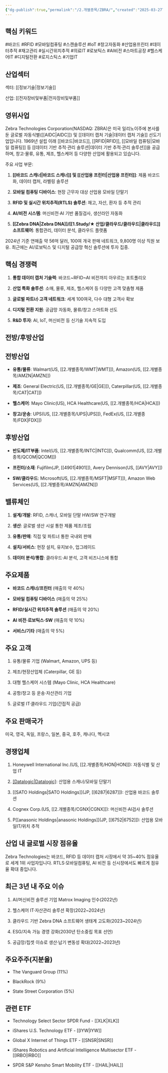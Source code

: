 ```yaml
---
{"dg-publish":true,"permalink":"/2.개별종목/ZBRA/","created":"2025-03-27T15:41:46.810+09:00","updated":"2025-06-03T20:06:02.296+09:00"}
---
```


## 핵심 키워드

#바코드 #RFID #모바일컴퓨팅 #스캔솔루션 #IoT #창고자동화 #산업용프린터 #데이터추적 #재고관리 #실시간위치추적 #의료IT #로보틱스 #AI비전 #스마트공장 #헬스케어IT #디지털전환 #로지스틱스 #기업IT

## 산업섹터

섹터: [[정보기술\|정보기술]]

산업: [[전자장비및부품\|전자장비및부품]]

## 영위사업

Zebra Technologies Corporation(NASDAQ: ZBRA)은 미국 일리노이주에 본사를 둔 글로벌 자동식별([[AIDC\|AIDC]]) 및 [[데이터 캡처 기술\|데이터 캡처 기술]] 선도기업입니다. 1969년 설립 이래 [[바코드\|바코드]], [[RFID\|RFID]], [[모바일 컴퓨팅\|모바일 컴퓨팅]] 등 [[데이터 기반 추적·관리 솔루션\|데이터 기반 추적·관리 솔루션]]을 공급하며, 창고·물류, 유통, 제조, 헬스케어 등 다양한 산업에 활용되고 있습니다.

주요 사업 부문:

1. **[[바코드 스캐너\|바코드 스캐너]] 및 [[산업용 프린터\|산업용 프린터]]**: 제품 바코드화, 데이터 캡처, 라벨링 솔루션
    
2. **모바일 컴퓨팅 디바이스**: 현장 근무자 대상 산업용 모바일 단말기
    
3. **RFID 및 실시간 위치추적(RTLS) 솔루션**: 재고, 자산, 환자 등 추적 관리
    
4. **AI/비전 시스템**: 머신비전·AI 기반 품질검사, 생산라인 자동화
    
5. **[[Zebra DNA\|Zebra DNA]]/[[1.Study/★ 산업/클라우드/클라우드\|클라우드]] 소프트웨어**: 통합관리, 데이터 분석, 클라우드 플랫폼
    

2024년 기준 연매출 약 56억 달러, 100여 개국 판매 네트워크, 9,800명 이상 직원 보유. 최근에는 AI/로보틱스 및 디지털 공급망 혁신 솔루션에 투자 집중.

## 핵심 경쟁력

1. **통합 데이터 캡처 기술력**: 바코드~RFID~AI 비전까지 아우르는 포트폴리오
    
2. **산업 특화 솔루션**: 소매, 물류, 제조, 헬스케어 등 다양한 고객 맞춤형 제품
    
3. **글로벌 파트너·고객 네트워크**: 세계 100여국, 다수 대형 고객사 확보
    
4. **디지털 전환 지원**: 공급망 자동화, 물류/창고 스마트화 선도
    
5. **R&D 투자**: AI, IoT, 머신비전 등 신기술 지속적 도입
    

## 전방/후방산업

## 전방산업

- **유통/물류**: Walmart(US, [[2.개별종목/WMT\|WMT]]), Amazon(US, [[2.개별종목/AMZN\|AMZN]])
    
- **제조**: General Electric(US, [[2.개별종목/GE\|GE]]), Caterpillar(US, [[2.개별종목/CAT\|CAT]])
    
- **헬스케어**: Mayo Clinic(US), HCA Healthcare(US, [[2.개별종목/HCA\|HCA]])
    
- **창고/운송**: UPS(US, [[2.개별종목/UPS\|UPS]]), FedEx(US, [[2.개별종목/FDX\|FDX]])
    

## 후방산업

- **반도체/IT부품**: Intel(US, [[2.개별종목/INTC\|INTC]]), Qualcomm(US, [[2.개별종목/QCOM\|QCOM]])
    
- **프린터/소재**: Fujifilm(JP, [[4901\|4901]]), Avery Dennison(US, [[AVY\|AVY]])
    
- **SW/클라우드**: Microsoft(US, [[2.개별종목/MSFT\|MSFT]]), Amazon Web Services(US, [[2.개별종목/AMZN\|AMZN]])
    

## 밸류체인

1. **설계/개발**: RFID, 스캐너, 모바일 단말 HW/SW 연구개발
    
2. **생산**: 글로벌 생산 시설 통한 제품 제조/조립
    
3. **유통/판매**: 직접 및 파트너 통한 국내외 판매
    
4. **설치/서비스**: 현장 설치, 유지보수, 업그레이드
    
5. **데이터 분석/통합**: 클라우드·AI 분석, 고객 비즈니스에 통합
    

## 주요제품

- **바코드 스캐너/프린터** (매출의 약 40%)
    
- **모바일 컴퓨팅 디바이스** (매출의 약 25%)
    
- **RFID/실시간 위치추적 솔루션** (매출의 약 20%)
    
- **AI 비전·로보틱스·SW** (매출의 약 10%)
    
- **서비스/기타** (매출의 약 5%)
    

## 주요 고객

1. 유통/물류 기업 (Walmart, Amazon, UPS 등)
    
2. 제조/현장산업체 (Caterpillar, GE 등)
    
3. 대형 헬스케어 시스템 (Mayo Clinic, HCA Healthcare)
    
4. 공항/창고 등 운송·자산관리 기업
    
5. 글로벌 IT·클라우드 기업(간접적 공급)
    

## 주요 판매국가

미국, 영국, 독일, 프랑스, 일본, 중국, 호주, 캐나다, 멕시코

## 경쟁업체

1. Honeywell International Inc.(US, [[2.개별종목/HON\|HON]]): 자동식별 및 산업 IT
    
2. [[Datalogic\|Datalogic]](IT): 산업용 스캐너/모바일 단말기
    
3. [[SATO Holdings\|SATO Holdings]](JP, [[6287\|6287]]): 산업용 바코드 솔루션
    
4. Cognex Corp.(US, [[2.개별종목/CGNX\|CGNX]]): 머신비전·AI검사 솔루션
    
5. P[[anasonic Holdings\|anasonic Holdings]](JP, [[6752\|6752]]): 산업용 모바일IT/위치 추적
    

## 산업 내 글로벌 시장 점유율

Zebra Technologies는 바코드, RFID 등 데이터 캡처 시장에서 약 35~40% 점유율로 세계 1위 사업자입니다. RTLS·모바일컴퓨팅, AI 비전 등 신시장에서도 빠르게 점유율 확대 중입니다.

## 최근 3년 내 주요 이슈

1. AI/머신비전 솔루션 기업 Matrox Imaging 인수(2022년)
    
2. 헬스케어 IT·자산관리 솔루션 확장(2022~2024년)
    
3. 클라우드 기반 Zebra DNA 소프트웨어 생태계 고도화(2023~2024년)
    
4. ESG/지속 가능 경영 강화(2030년 탄소중립 목표 선언)
    
5. 공급망/칩셋 이슈로 생산·납기 변동성 확대(2022~2023년)
    

## 주요주주(지분율)

- The Vanguard Group (11%)
    
- BlackRock (9%)
    
- State Street Corporation (5%)
    

## 관련 ETF

- Technology Select Sector SPDR Fund - [[XLK\|XLK]]
    
- iShares U.S. Technology ETF - [[IYW\|IYW]]
    
- Global X Internet of Things ETF - [[SNSR\|SNSR]]
    
- iShares Robotics and Artificial Intelligence Multisector ETF - [[IRBO\|IRBO]]
    
- SPDR S&P Kensho Smart Mobility ETF - [[HAIL\|HAIL]]